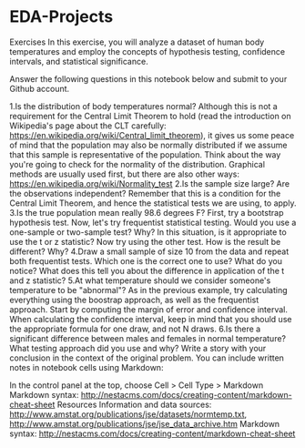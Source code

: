# EDA-Projects
Exercises
In this exercise, you will analyze a dataset of human body temperatures and employ the concepts of hypothesis testing, confidence intervals, and statistical significance.

Answer the following questions in this notebook below and submit to your Github account.

1.Is the distribution of body temperatures normal?
Although this is not a requirement for the Central Limit Theorem to hold (read the introduction on Wikipedia's page about the CLT carefully: https://en.wikipedia.org/wiki/Central_limit_theorem), it gives us some peace of mind that the population may also be normally distributed if we assume that this sample is representative of the population.
Think about the way you're going to check for the normality of the distribution. Graphical methods are usually used first, but there are also other ways: https://en.wikipedia.org/wiki/Normality_test
2.Is the sample size large? Are the observations independent?
Remember that this is a condition for the Central Limit Theorem, and hence the statistical tests we are using, to apply.
3.Is the true population mean really 98.6 degrees F?
First, try a bootstrap hypothesis test.
Now, let's try frequentist statistical testing. Would you use a one-sample or two-sample test? Why?
In this situation, is it appropriate to use the  t  or  z  statistic?
Now try using the other test. How is the result be different? Why?
4.Draw a small sample of size 10 from the data and repeat both frequentist tests.
Which one is the correct one to use?
What do you notice? What does this tell you about the difference in application of the  t  and  z  statistic?
5.At what temperature should we consider someone's temperature to be "abnormal"?
As in the previous example, try calculating everything using the boostrap approach, as well as the frequentist approach.
Start by computing the margin of error and confidence interval. When calculating the confidence interval, keep in mind that you should use the appropriate formula for one draw, and not N draws.
6.Is there a significant difference between males and females in normal temperature?
What testing approach did you use and why?
Write a story with your conclusion in the context of the original problem.
You can include written notes in notebook cells using Markdown:

In the control panel at the top, choose Cell > Cell Type > Markdown
Markdown syntax: http://nestacms.com/docs/creating-content/markdown-cheat-sheet
Resources
Information and data sources: http://www.amstat.org/publications/jse/datasets/normtemp.txt, http://www.amstat.org/publications/jse/jse_data_archive.htm
Markdown syntax: http://nestacms.com/docs/creating-content/markdown-cheat-sheet
